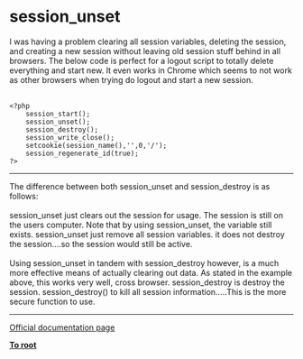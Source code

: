 # session_unset



I was having a problem clearing all session variables, deleting the session, and creating a new session without leaving old session stuff behind in all browsers.  The below code is perfect for a logout script to totally delete everything and start new.  It even works in Chrome which seems to not work as other browsers when trying do logout and start a new session.<br><br>

```
<?php
    session_start();
    session_unset();
    session_destroy();
    session_write_close();
    setcookie(session_name(),'',0,'/');
    session_regenerate_id(true);
?>
```
  

---

The difference between both session_unset and session_destroy is as follows:<br><br>session_unset just clears out the session for usage. The session is still on the users computer. Note that by using session_unset, the variable still exists. session_unset just remove all session variables. it does not destroy the session....so the session would still be active.<br><br>Using session_unset in tandem with session_destroy however, is a much more effective means of actually clearing out data. As stated in the example above, this works very well, cross browser. session_destroy is destroy the session. session_destroy() to kill all session information.....This is the more secure function to use.  

---

[Official documentation page](https://www.php.net/manual/en/function.session-unset.php)

**[To root](/README.md)**